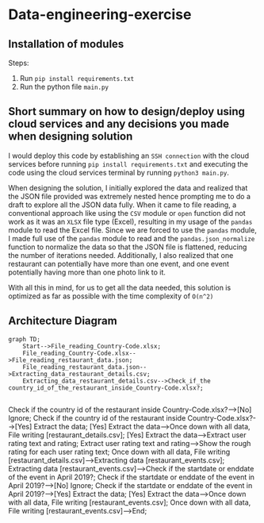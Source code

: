 # Data-engineering-exercise

## Installation of modules
Steps:
1) Run `pip install requirements.txt`
2) Run the python file `main.py`

## Short summary on how to design/deploy using cloud services and any decisions you made when designing solution
I would deploy this code by establishing an `SSH connection` with the cloud services before running `pip install requirements.txt` and executing the code using the cloud services terminal by running `python3 main.py`. 

When designing the solution, I initially explored the data and realized that the JSON file provided was extremely nested hence prompting me to do a draft to explore all the JSON data fully. When it came to file reading, a conventional approach like using the `CSV` module or `open` function did not work as it was an `XLSX` file type (Excel), resulting in my usage of the `pandas` module to read the Excel file. Since we are forced to use the `pandas` module, I made full use of the `pandas` module to read and the `pandas.json_normalize` function to normalize the data so that the JSON file is flattened, reducing the number of iterations needed. Additionally, I also realized that one restaurant can potentially have more than one event, and one event potentially having more than one photo link to it. 

With all this in mind, for us to get all the data needed, this solution is optimized as far as possible with the time complexity of `O(n^2)`

## Architecture Diagram
```mermaid
graph TD;
    Start-->File_reading_Country-Code.xlsx;
    File_reading_Country-Code.xlsx-->File_reading_restaurant_data.json;
    File_reading_restaurant_data.json-->Extracting_data_restaurant_details.csv;
    Extracting_data_restaurant_details.csv-->Check_if_the country_id_of_the_restaurant_inside_Country-Code.xlsx?;
    
```
Check if the country id of the restaurant inside Country-Code.xlsx?-->[No] Ignore;
    Check if the country id of the restaurant inside Country-Code.xlsx?-->[Yes] Extract the data;
    [Yes] Extract the data-->Once down with all data, File writing [restaurant_details.csv];
    [Yes] Extract the data-->Extract user rating text and rating;
    Extract user rating text and rating-->Show the rough rating for each user rating text;
    Once down with all data, File writing [restaurant_details.csv]-->Extracting data [restaurant_events.csv];
    Extracting data [restaurant_events.csv]-->Check if the startdate or enddate of the event in April 2019?;
    Check if the startdate or enddate of the event in April 2019?-->[No] Ignore;
    Check if the startdate or enddate of the event in April 2019?-->[Yes] Extract the data;
    [Yes] Extract the data-->Once down with all data, File writing [restaurant_events.csv];
    Once down with all data, File writing [restaurant_events.csv]-->End;